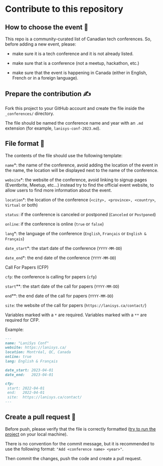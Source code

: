# Contribute to this repository

## How to choose the event 🧐

This repo is a community-curated list of Canadian tech conferences. So, before adding a new event, please:

- make sure it is a tech conference and it is not already listed.

- make sure that is a conference (not a meetup, hackathon, etc.)

- make sure that the event is happening in Canada (either in English, French or in a foreign language).

## Prepare the contribution ✍️

Fork this project to your GitHub account and create the file inside the `_conferences/` directory.

The file should be named the conference name and year with an `.md` extension (for example, `lanisys-conf-2023.md`).

## File format 📄

The contents of the file should use the following template:

`name`*: the name of the conference, avoid adding the location of the event in the name, the location will be displayed next to the name of the conference.

`website`*: the website of the conference, avoid linking to signup pages (Eventbrite, Meetup, etc...) instead try to find the official event website, to allow users to find more information about the event.

`location`*: the location of the conference (`<city>, <province>, <country>`, `Virtual` or both)

`status`: if the conference is canceled or postponed (`Canceled` or `Postponed`)

`online`: if the conference is online (`true` or `false`)

`lang`*: the language of the conference (`English`, `Français` or `English & Français`)

`date_start`*: the start date of the conference (`YYYY-MM-DD`)

`date_end`*: the end date of the conference (`YYYY-MM-DD`)

Call For Papers (CFP)

`cfp`: the conference is calling for papers (`cfp`)

`start`**: the start date of the call for papers (`YYYY-MM-DD`)

`end`**: the end date of the call for papers (`YYYY-MM-DD`)

`site`: the website of the call for papers (`https://lanisys.ca/contact/`)

Variables marked with a `*` are required. Variables marked with a `**` are required for CFP. 

Example:

```markdown
---
name: "LaniSys Conf"
website: https://lanisys.ca/
location: Montréal, QC, Canada
online: true
lang: English & Français

date_start: 2023-04-01
date_end:   2023-04-01

cfp:
 start: 2022-04-01
 end:   2022-04-01
 site:  https://lanisys.ca/contact/
---
```

## Create a pull request 📌

Before push, please verify that the file is correctly formatted ([try to run the project](/README.md#running-locally) on your local machine).

There is no convention for the commit message, but it is recommended to use the following format: `"Add <conference name> <year>"`.

Then commit the changes, push the code and create a pull request.
